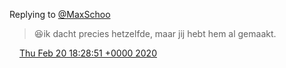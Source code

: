 Replying to [@MaxSchoo](https://twitter.com/MaxSchoo/status/1230454236254789636)

> 😆ik dacht precies hetzelfde, maar jij hebt hem al gemaakt\.

<img src="../../media/tweet.ico" width="12" /> [Thu Feb 20 18:28:51 +0000 2020](https://twitter.com/DromerDenker/status/1230559958288101378)